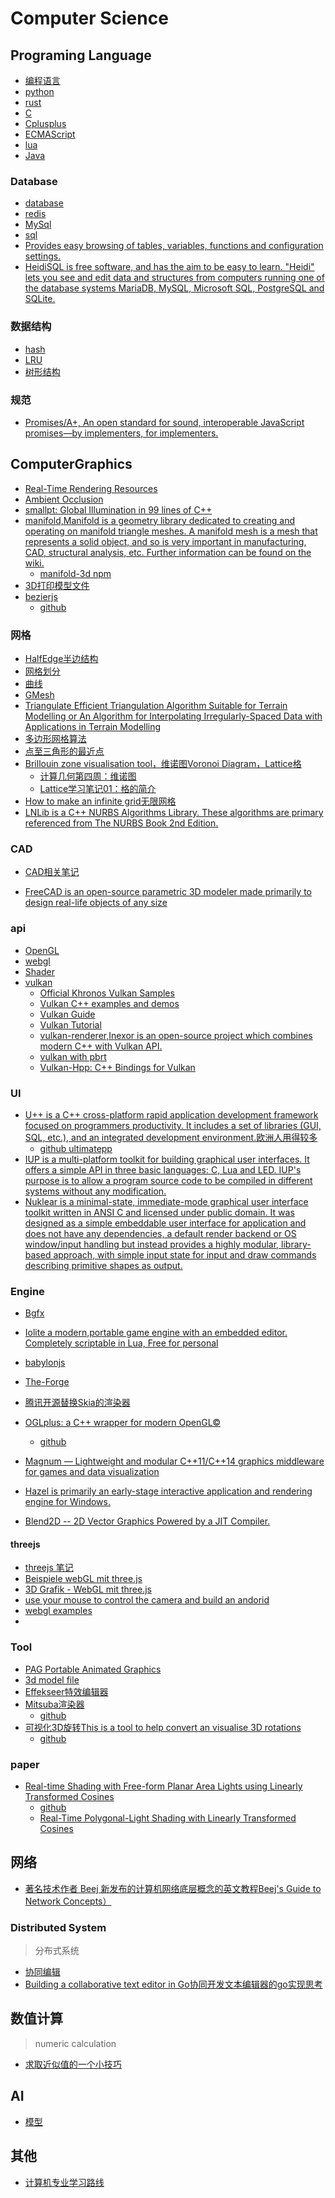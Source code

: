 # Computer Science

## Programing Language

- [编程语言](./programminglanguage.md)
- [python](../cpl/python.md)
- [rust](../cpl/rust.md)
- [C](../cpl/c.md)
- [Cplusplus](../cpl/cplusplus.md)
- [ECMAScript](../cpl/ECMAScript.md)
- [lua](../cpl/lua.md)
- [Java](../java/Java.md)

### Database

- [database](../database/database.md)
- [redis](../database/redis.md)
- [MySql](../database/mysql.md)
- [sql](../database/sql.md)
- [Provides easy browsing of tables, variables, functions and configuration settings.](https://www.timestored.com/qstudio/)
- [HeidiSQL is free software, and has the aim to be easy to learn. "Heidi" lets you see and edit data and structures from computers running one of the database systems MariaDB, MySQL, Microsoft SQL, PostgreSQL and SQLite.](https://www.heidisql.com/)

### 数据结构

- [hash](../cpl/data.structure/hash.md)
- [LRU](../cpl/data.structure/LRU.md)
- [树形结构](../cpl/data.structure/Tree.md)

### 规范
- [Promises/A+, An open standard for sound, interoperable JavaScript promises—by implementers, for implementers.](https://promisesaplus.com/)

## ComputerGraphics

- [Real-Time Rendering Resources](https://www.realtimerendering.com/)
- [Ambient Occlusion](../cg/lighting/ambient-occlusion.md)
- [smallpt: Global Illumination in 99 lines of C++](http://www.kevinbeason.com/smallpt/)
- [manifold,Manifold is a geometry library dedicated to creating and operating on manifold triangle meshes. A manifold mesh is a mesh that represents a solid object, and so is very important in manufacturing, CAD, structural analysis, etc. Further information can be found on the wiki.](https://github.com/elalish/manifold)
    - [manifold-3d npm](https://www.npmjs.com/package/manifold-3d)
- [3D打印模型文件](https://www.thingiverse.com/)
- [bezierjs ](https://pomax.github.io/bezierjs/)
    - [github](https://github.com/Pomax/bezierjs)

### 网格
- [HalfEdge半边结构](../cg/tools/half-edge.md)
- [网格划分](../cg/mesh/mesh-generation.md)
- [曲线](../cg/tools/curve.md)
- [GMesh]()
- [Triangulate Efficient Triangulation Algorithm Suitable for Terrain Modelling or An Algorithm for Interpolating Irregularly-Spaced Data with Applications in Terrain Modelling](http://paulbourke.net/papers/triangulate/)
- [多边形网格算法](http://paulbourke.net/geometry/polygonmesh/)
- [点至三角形的最近点](https://zhuanlan.zhihu.com/p/458837573)
- [Brillouin zone visualisation tool，维诺图Voronoi Diagram，Lattice格](https://github.com/tobycrisford/bravais-lattice-fermi-surfaces)
    - [计算几何第四周：维诺图](https://zhuanlan.zhihu.com/p/33896575)
    - [Lattice学习笔记01：格的简介](https://zhuanlan.zhihu.com/p/161411204)
- [How to make an infinite grid无限网格](http://asliceofrendering.com/scene%20helper/2020/01/05/InfiniteGrid/)
- [LNLib is a C++ NURBS Algorithms Library. These algorithms are primary referenced from The NURBS Book 2nd Edition. ](https://github.com/BIMCoderLiang/LNLib)

### CAD
- [CAD相关笔记](../cg/tools/CAD.md)

- [FreeCAD is an open-source parametric 3D modeler made primarily to design real-life objects of any size](https://github.com/FreeCAD/FreeCAD)

### api

- [OpenGL](../cg/opengl.md)
- [webgl](../cg/webgl.md)
- [Shader](../cg/shader.md)
- [vulkan]()
    - [Official Khronos Vulkan Samples](https://github.com/KhronosGroup/Vulkan-Samples)
    - [Vulkan C++ examples and demos ](https://github.com/SaschaWillems/Vulkan)
    - [Vulkan Guide](https://github.com/KhronosGroup/Vulkan-Guide)
    - [Vulkan Tutorial ](https://vulkan-tutorial.com/)
    - [vulkan-renderer,Inexor is an open-source project which combines modern C++ with Vulkan API.](https://github.com/inexorgame/vulkan-renderer)
    - [vulkan with pbrt](https://github.com/Lachei/VulkanPBRT/tree/master/shaders)
    - [Vulkan-Hpp: C++ Bindings for Vulkan](https://github.com/KhronosGroup/Vulkan-Hpp)

### UI

- [U++ is a C++ cross-platform rapid application development framework focused on programmers productivity. It includes a set of libraries (GUI, SQL, etc.), and an integrated development environment.欧洲人用得较多](https://www.ultimatepp.org/)
    - [github ultimatepp](https://github.com/ultimatepp)
- [IUP is a multi-platform toolkit for building graphical user interfaces. It offers a simple API in three basic languages: C, Lua and LED. IUP's purpose is to allow a program source code to be compiled in different systems without any modification.](https://www.tecgraf.puc-rio.br/iup/)
- [Nuklear is a minimal-state, immediate-mode graphical user interface toolkit written in ANSI C and licensed under public domain. It was designed as a simple embeddable user interface for application and does not have any dependencies, a default render backend or OS window/input handling but instead provides a highly modular, library-based approach, with simple input state for input and draw commands describing primitive shapes as output.](https://github.com/Immediate-Mode-UI/Nuklear)

### Engine

- [Bgfx](../cg/bgfx.md)
- [Iolite a modern,portable game engine with an embedded editor. Completely scriptable in Lua, Free for personal](https://iolite-engine.com/)
- [babylonjs](../babylonjs/index.md)
- [The-Forge](https://github.com/ConfettiFX/The-Forge)
- [腾讯开源替换Skia的渲染器](https://github.com/Tencent/tgfx)
- [OGLplus: a C++ wrapper for modern OpenGL©](https://oglplus.org/)
    - [github](https://github.com/matus-chochlik/eagine-all)
- [Magnum — Lightweight and modular C++11/C++14 graphics middleware for games and data visualization](https://github.com/mosra/magnum)
- [Hazel is primarily an early-stage interactive application and rendering engine for Windows.](https://github.com/TheCherno/Hazel)

- [Blend2D -- 2D Vector Graphics Powered by a JIT Compiler.](https://github.com/blend2d/blend2d)

#### threejs

- [threejs 笔记](../cg/threejs/index.md)
- [Beispiele webGL mit three.js ](https://hofk.de/main/threejs/)
- [3D Grafik - WebGL mit three.js](https://xprofan.net/intl/de/php,html,js/3d-grafik-webgl-mit-three-js/)
- [use your mouse to control the camera and build an andorid](https://hofk.de/main/threejs/raycaster/raycaster.html)
- [webgl examples](https://alteredqualia.com/)
- [](https://github.com/brunosimon/folio-2019)

### Tool

- [PAG Portable Animated Graphics](https://pag.art/)
- [3d model file](../cg/tools/modelFile.md)
- [Effekseer特效编辑器](https://github.com/effekseer/Effekseer)
- [Mitsuba渲染器](http://www.mitsuba-renderer.org/)
    - [github](https://github.com/mitsuba-renderer/mitsuba3)
- [可视化3D旋转This is a tool to help convert an visualise 3D rotations](http://asliceofrendering.com/ConversionTool/)
    - [github](https://github.com/BugzTroll/ConversionTool)

### paper

- [Real-time Shading with Free-form Planar Area Lights using Linearly Transformed Cosines](https://www.jcgt.org/published/0011/01/01/)
    - [github](https://github.com/Paul180297/BezierLightLTC)
    - [Real-Time Polygonal-Light Shading with Linearly Transformed Cosines](https://eheitzresearch.wordpress.com/415-2/)


## 网络

- [著名技术作者 Beej 新发布的计算机网络底层概念的英文教程Beej's Guide to Network Concepts）](https://beej.us/guide/bgnet0/html/split/index.html)
### Distributed System
> 分布式系统

- [协同编辑](../articles/2023/associateEditor.md)
- [Building a collaborative text editor in Go协同开发文本编辑器的go实现思考](https://www.aadhav.me/posts/collaborative-editor)


## 数值计算
> numeric calculation

- [求取近似值的一个小技巧](https://www.johndcook.com/blog/2023/02/07/mediant-approximation-trick/)

## AI 
- [模型](../ai/model.md)

## 其他

- [计算机专业学习路线](https://hackway.org/docs/cs/intro)

